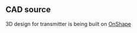## CAD source
3D design for transmitter is being built on [OnShape](https://cad.onshape.com/documents/a59ab4c30cdb2f94f953abb2/w/2aad6e816a6bb3b43759c0f1/e/a2d33b26c73e5609861ee775)
